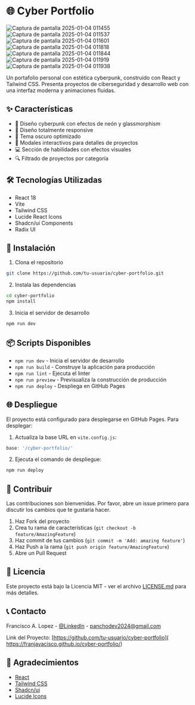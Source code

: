 # 🌐 Cyber Portfolio

![Captura de pantalla 2025-01-04 011455](https://github.com/user-attachments/assets/b4891c1a-ade5-4e9a-a34e-aac6f8e7e5c2)
![Captura de pantalla 2025-01-04 011537](https://github.com/user-attachments/assets/f7658be7-1960-4656-b1de-4ecdec4c1bd0)
![Captura de pantalla 2025-01-04 011601](https://github.com/user-attachments/assets/9e38a035-0b6a-45c9-9fc5-bd60ebbd3991)
![Captura de pantalla 2025-01-04 011818](https://github.com/user-attachments/assets/ce750d9b-54db-40cc-a372-ca936ad6ee3c)
![Captura de pantalla 2025-01-04 011844](https://github.com/user-attachments/assets/1ecfca28-3d0b-4ab8-990f-0a8811cc797b)
![Captura de pantalla 2025-01-04 011919](https://github.com/user-attachments/assets/1181b7c5-a5ee-499a-b8da-9dd0f9b39aad)
![Captura de pantalla 2025-01-04 011938](https://github.com/user-attachments/assets/c768bdbb-f477-4ece-a023-db21b8edff4c)


Un portafolio personal con estética cyberpunk, construido con React y Tailwind CSS. Presenta proyectos de ciberseguridad y desarrollo web con una interfaz moderna y animaciones fluidas.

## ✨ Características

- 🎨 Diseño cyberpunk con efectos de neón y glassmorphism
- 📱 Diseño totalmente responsive
- 🌙 Tema oscuro optimizado
- 🎯 Modales interactivos para detalles de proyectos
- 💻 Sección de habilidades con efectos visuales
- 🔍 Filtrado de proyectos por categoría

## 🛠 Tecnologías Utilizadas

- React 18
- Vite
- Tailwind CSS
- Lucide React Icons
- Shadcn/ui Components
- Radix UI

## 🚀 Instalación

1. Clona el repositorio
```bash
git clone https://github.com/tu-usuario/cyber-portfolio.git
```

2. Instala las dependencias
```bash
cd cyber-portfolio
npm install
```

3. Inicia el servidor de desarrollo
```bash
npm run dev
```

## 📦 Scripts Disponibles

- `npm run dev` - Inicia el servidor de desarrollo
- `npm run build` - Construye la aplicación para producción
- `npm run lint` - Ejecuta el linter
- `npm run preview` - Previsualiza la construcción de producción
- `npm run deploy` - Despliega en GitHub Pages


## 🌐 Despliegue

El proyecto está configurado para desplegarse en GitHub Pages. Para desplegar:

1. Actualiza la base URL en `vite.config.js`:
```javascript
base: '/cyber-portfolio/'
```

2. Ejecuta el comando de despliegue:
```bash
npm run deploy
```

## 🤝 Contribuir

Las contribuciones son bienvenidas. Por favor, abre un issue primero para discutir los cambios que te gustaría hacer.

1. Haz Fork del proyecto
2. Crea tu rama de características (`git checkout -b feature/AmazingFeature`)
3. Haz commit de tus cambios (`git commit -m 'Add: amazing feature'`)
4. Haz Push a la rama (`git push origin feature/AmazingFeature`)
5. Abre un Pull Request

## 📄 Licencia

Este proyecto está bajo la Licencia MIT - ver el archivo [LICENSE.md](LICENSE.md) para más detalles.

## 📞 Contacto

Francisco A. Lopez - [@LinkedIn](https://www.linkedin.com/in/francisco-lopez-cl/) - panchodev2024@gmail.com

Link del Proyecto: [https://github.com/tu-usuario/cyber-portfolio]( https://franjavacisco.github.io/cyber-portfolio/)

## 🙏 Agradecimientos

- [React](https://reactjs.org/)
- [Tailwind CSS](https://tailwindcss.com/)
- [Shadcn/ui](https://ui.shadcn.com/)
- [Lucide Icons](https://lucide.dev/)
